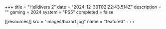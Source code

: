 +++
title = "Helldivers 2"
date = "2024-12-30T02:22:43.514Z"
description = ""
gaming = 2024
system = "PS5"
completed = false

[[resources]]
src = "images/boxart.jpg"
name = "featured"
+++

<!-- Start writing here...

**Final trophy count: __ of __**

![Trophy List](images/trophies.jpg) -->
